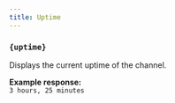 ```yaml
---
title: Uptime
---
```


### `{uptime}`  
Displays the current uptime of the channel.

**Example response:**  
`3 hours, 25 minutes`
